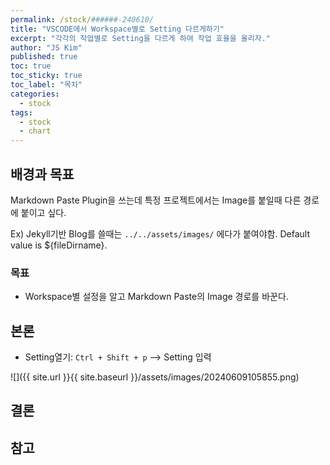 ```yaml
---
permalink: /stock/######-240610/
title: "VSCODE에서 Workspace별로 Setting 다르게하기"
excerpt: "각각의 작업별로 Setting을 다르게 하여 작업 효율을 올리자."
author: "JS Kim"
published: true
toc: true
toc_sticky: true
toc_label: "목차"
categories:
  - stock
tags:
  - stock
  - chart
---
```


## 배경과 목표

Markdown Paste Plugin을 쓰는데 특정 프로젝트에서는 Image를 붙일때 다른 경로에 붙이고 싶다.

Ex) Jekyll기반 Blog를 쓸때는 `../../assets/images/` 에다가 붙여야함. Default value is ${fileDirname}.

### 목표

- Workspace별 설정을 알고 Markdown Paste의 Image 경로를 바꾼다.

## 본론

- Setting열기: `Ctrl + Shift + p` --> Setting 입력

![]({{ site.url }}{{ site.baseurl }}/assets/images/20240609105855.png)


## 결론



## 참고
